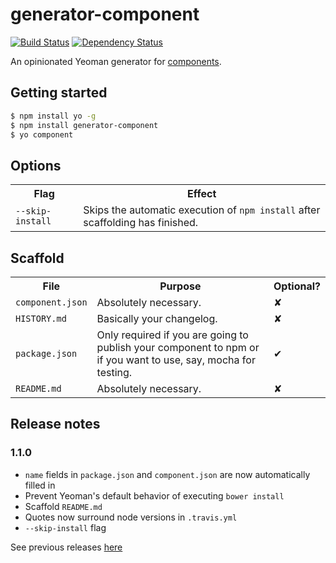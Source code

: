 # generator-component

[![Build Status](https://secure.travis-ci.org/KenanY/generator-component.png?branch=master)](https://travis-ci.org/KenanY/generator-component)
[![Dependency Status](https://gemnasium.com/KenanY/generator-component.png)](https://gemnasium.com/KenanY/generator-component)

An opinionated Yeoman generator for [components](https://github.com/component).

## Getting started

``` bash
$ npm install yo -g
$ npm install generator-component
$ yo component
```

## Options

<table>
  <tr>
    <th>Flag</th>
    <th>Effect</th>
  </tr>
  <tr>
    <td><code>--skip-install</code></td>
    <td>Skips the automatic execution of <code>npm install</code> after scaffolding has finished.</td>
  </tr>
</table>

## Scaffold

<table>
  <tr>
    <th>File</th>
    <th>Purpose</th>
    <th>Optional?</th>
  </tr>
  <tr>
    <td><code>component.json</code></td>
    <td>Absolutely necessary.</td>
    <td>✘</td>
  </tr>
  <tr>
    <td><code>HISTORY.md</code></td>
    <td>Basically your changelog.</td>
    <td>✘</td>
  </tr>
  <tr>
    <td><code>package.json</code></td>
    <td>Only required if you are going to publish your component to npm or if you want to use, say, mocha for testing.</td>
    <td>✔</td>
  </tr>
  <tr>
    <td><code>README.md</code></td>
    <td>Absolutely necessary.</td>
    <td>✘</td>
  </tr>
</table>

## Release notes

### 1.1.0

- `name` fields in `package.json` and `component.json` are now automatically filled in
- Prevent Yeoman's default behavior of executing `bower install`
- Scaffold `README.md`
- Quotes now surround node versions in `.travis.yml`
- `--skip-install` flag

See previous releases [here](https://github.com/KenanY/generator-component/wiki/Changelog)